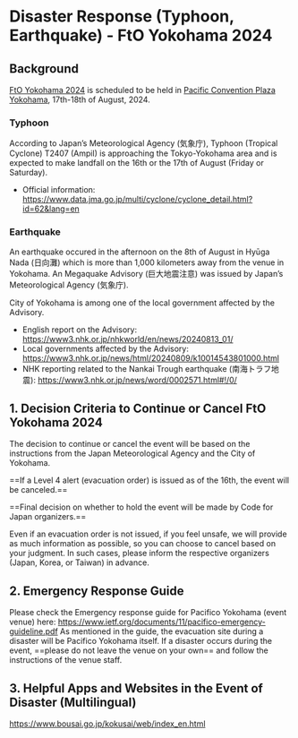 # Disaster Response (Typhoon, Earthquake) - FtO Yokohama 2024

## Background

[FtO Yokohama 2024](/VCTm63nQQl6Rh3r_yKjmbw) is scheduled to be held in [Pacific Convention Plaza Yokohama](https://www.pacifico.co.jp/english/access), 17th-18th of August, 2024.

### Typhoon

According to Japan’s Meteorological Agency (気象庁), Typhoon (Tropical Cyclone) T2407 (Ampil) is approaching the Tokyo-Yokohama area and is expected to make landfall on the 16th or the 17th of August (Friday or Saturday).

- Official information: https://www.data.jma.go.jp/multi/cyclone/cyclone_detail.html?id=62&lang=en

### Earthquake

An earthquake occured in the afternoon on the 8th of August in Hyūga Nada (日向灘) which is more than 1,000 kilometers away from the venue in Yokohama. An Megaquake Advisory (巨大地震注意) was issued by Japan’s Meteorological Agency (気象庁).

City of Yokohama is among one of the local government affected by the Advisory.

- English report on the Advisory: https://www3.nhk.or.jp/nhkworld/en/news/20240813_01/
- Local governments affected by the Advisory: https://www3.nhk.or.jp/news/html/20240809/k10014543801000.html
- NHK reporting related to the Nankai Trough earthquake (南海トラフ地震): https://www3.nhk.or.jp/news/word/0002571.html#!/0/

## 1. Decision Criteria to Continue or Cancel FtO Yokohama 2024

The decision to continue or cancel the event will be based on the instructions from the Japan Meteorological Agency and the City of Yokohama.

==If a Level 4 alert (evacuation order) is issued as of the 16th, the event will be canceled.==

==Final decision on whether to hold the event will be made by Code for Japan organizers.==

Even if an evacuation order is not issued, if you feel unsafe, we will provide as much information as possible, so you can choose to cancel based on your judgment. In such cases, please inform the respective organizers (Japan, Korea, or Taiwan) in advance.

## 2. Emergency Response Guide

Please check the Emergency response guide for Pacifico Yokohama (event venue) here:
https://www.ietf.org/documents/11/pacifico-emergency-guideline.pdf
As mentioned in the guide, the evacuation site during a disaster will be Pacifico Yokohama itself. If a disaster occurs during the event, ==please do not leave the venue on your own== and follow the instructions of the venue staff.


## 3. Helpful Apps and Websites in the Event of Disaster (Multilingual)
https://www.bousai.go.jp/kokusai/web/index_en.html

